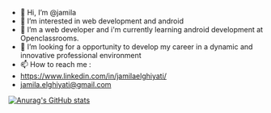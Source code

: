 - 👋 Hi, I’m @jamila
- 👀 I’m interested in  web development and android
- 🌱 I’m a web developer and i'm currently learning android development at Openclassrooms.
- 💞️ I’m looking for a opportunity  to develop my career in a dynamic and innovative professional environment
- 📫 How to reach me :
-  https://www.linkedin.com/in/jamilaelghiyati/ 
- jamila.elghiyati@gmail.com

<!---
jamysoft/jamysoft is a ✨ special ✨ repository because its `README.md` (this file) appears on your GitHub profile.
You can click the Preview link to take a look at your changes.
--->
[![Anurag's GitHub stats](https://github-readme-stats.vercel.app/api?username=jamysoft)](https://github.com/anuraghazra/github-readme-stats)
